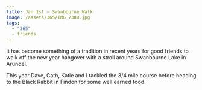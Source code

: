 ```yaml
---
title: Jan 1st — Swanbourne Walk
image: /assets/365/IMG_7388.jpg
tags:
  - "365"
  - friends
---
```

It has become something of a tradition in recent years for good friends to walk off the new year hangover with a stroll around Swanbourne Lake in Arundel.

This year Dave, Cath, Katie and I tackled the 3/4 mile course before heading to the Black Rabbit in Findon for some well earned food.